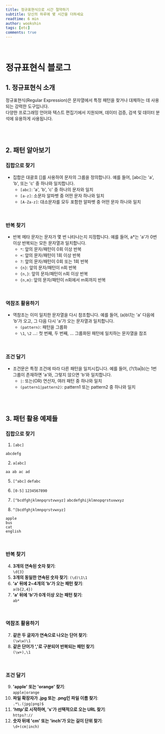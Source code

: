 ```yaml
---
title: 정규표현식으로 시간 절약하기
subtitle: 당신의 하루에 몇 시간을 더하세요
readtime: 6 min
author: wookshin
tags: [etc]
comments: true
---
```


<br/>

# 정규표현식 블로그

## 1. 정규표현식 소개

정규표현식(Regular Expression)은 문자열에서 특정 패턴을 찾거나 대체하는 데 사용되는 강력한 도구입니다.  
다양한 프로그래밍 언어와 텍스트 편집기에서 지원되며, 데이터 검증, 검색 및 데이터 분석에 유용하게 사용됩니다.

<br/><br/>

## 2. 패턴 알아보기

### 집합으로 찾기
- 집합은 대괄호 []를 사용하여 문자의 그룹을 정의합니다. 예를 들어, [abc]는 'a', 'b', 또는 'c' 중 하나와 일치합니다.
  * `[abc]`: 'a', 'b', 'c' 중 하나의 문자와 일치
  * `[a-z]`: 소문자 알파벳 중 어떤 문자 하나와 일치
  * `[A-Za-z]`: 대소문자를 모두 포함한 알파벳 중 어떤 문자 하나와 일치

<br/>

### 반복 찾기
- 반복 메타 문자는 문자가 몇 번 나타나는지 지정합니다. 예를 들어, a*는 'a'가 0번 이상 반복되는 모든 문자열과 일치합니다.
  * `*`: 앞의 문자/패턴이 0회 이상 반복
  * `+`: 앞의 문자/패턴이 1회 이상 반복
  * `?`: 앞의 문자/패턴이 0회 또는 1회 반복
  * `{n}`: 앞의 문자/패턴이 n회 반복
  * `{n,}`: 앞의 문자/패턴이 n회 이상 반복
  * `{n,m}`: 앞의 문자/패턴이 n회에서 m회까지 반복

<br/>

### 역참조 활용하기
- 역참조는 이미 일치한 문자열을 다시 참조합니다. 예를 들어, (a)b\1는 'a' 다음에 'b'가 오고, 그 다음 다시 'a'가 오는 문자열과 일치합니다.
  * `(pattern)`: 패턴을 그룹화
  * `\1`, `\2` ...: 첫 번째, 두 번째, ... 그룹화된 패턴에 일치하는 문자열을 참조

<br/>

### 조건 달기
- 조건문은 특정 조건에 따라 다른 패턴을 일치시킵니다. 예를 들어, (?(1)a|b)는 1번 그룹이 존재하면 'a'와, 그렇지 않으면 'b'와 일치합니다.
  * `|`: 또는(OR) 연산자, 여러 패턴 중 하나와 일치
  * `(pattern1|pattern2)`: pattern1 또는 pattern2 중 하나와 일치

<br/><br/>

## 3. 패턴 활용 예제들

### 집합으로 찾기
1. `[abc]`

```
abcdefg
```

2. `a[abc]`

`aa ab ac ad`

5. `[^abc]`
`defabc`

6. `[0-5]`
`1234567890`

7. `[^bcdfghjklmnpqrstvwxyz]`
`abcdefghijklmnopqrstuvwxyz`

8. `^[bcdfghjklmnpqrstvwxyz]`
```
apple
bus
cat
english
```

<br/>

### 반복 찾기
4. **3개의 연속된 숫자 찾기**:  
  `\d{3}`
5. **3개의 동일한 연속된 숫자 찾기**:
   `(\d)\1\1`
7. **'a' 뒤에 2~4개의 'b'가 오는 패턴 찾기**:  
  `a(b{2,4})`
8. **'a' 뒤에 'b'가 0개 이상 오는 패턴 찾기**:  
  `ab*`

<br/>

### 역참조 활용하기
7. **같은 두 글자가 연속으로 나오는 단어 찾기**:  
  `(\w\w)\1`
8. **같은 단어가 ','로 구분되어 반복되는 패턴 찾기**:  
  `(\w+),\1`

<br/>

### 조건 달기
9. **'apple' 또는 'orange' 찾기**:  
  `apple|orange`
10. **파일 확장자가 .jpg 또는 .png인 파일 이름 찾기**:  
  `.*\.(jpg|png)$`
11. **'http'로 시작하며, 's'가 선택적으로 오는 URL 찾기**:  
  `https?://`
12. **숫자 뒤에 'cm' 또는 'inch'가 오는 길이 단위 찾기**:  
  `\d+(cm|inch)`


<br/><br/><br/><br/><br/>
